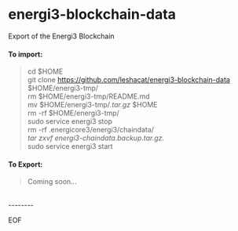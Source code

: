# energi3-blockchain-data
Export of the Energi3 Blockchain

#### To import:
> cd $HOME<br />
> git clone https://github.com/leshacat/energi3-blockchain-data $HOME/energi3-tmp/<br />
> rm $HOME/energi3-tmp/README.md<br />
> mv $HOME/energi3-tmp/*.tar.gz* $HOME<br />
> rm -rf $HOME/energi3-tmp/<br />
> sudo service energi3 stop<br />
> rm -rf .energicore3/energi3/chaindata/*<br />
> tar zxvf energi3-chaindata.backup.tar.gz.*<br />
> sudo service energi3 start<br />

#### To Export:
> Coming soon...
<br />
--------
<br />

EOF
